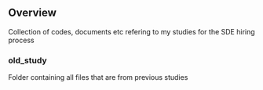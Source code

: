## Overview
Collection of codes, documents etc refering to my studies for the SDE hiring process

### old_study
Folder containing all files that are from previous studies

